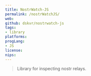 ```yaml
---
title: NostrWatch-JS
permalink: /nostrWatchJS/
web: 
github: dskvr/nostrwatch-js
tags:
- library
platforms: 
progLang: 
- JS
license:
nips:
---
```


> Library for inspecting nostr relays.

